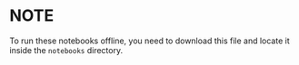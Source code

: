 # NOTE
To run these notebooks offline, you need to download this file and locate it inside the `notebooks` directory.
